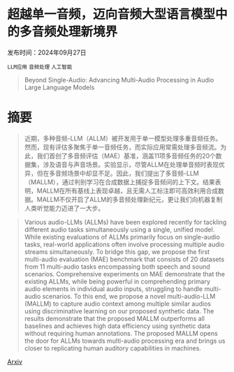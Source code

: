 # 超越单一音频，迈向音频大型语言模型中的多音频处理新境界

发布时间：2024年09月27日

`LLM应用` `音频处理` `人工智能`

> Beyond Single-Audio: Advancing Multi-Audio Processing in Audio Large Language Models

# 摘要

> 近期，多种音频-LLM（ALLM）被开发用于单一模型处理多重音频任务。然而，现有评估多聚焦于单一音频任务，而实际应用常需处理多音频流。为此，我们首创了多音频评估（MAE）基准，涵盖11项多音频任务的20个数据集，涉及语音与声音场景。实验显示，尽管ALLM在处理单音频时表现优异，但在多音频场景中却显不足。因此，我们提出了多音频-LLM（MALLM），通过判别学习在合成数据上捕捉多音频间的上下文。结果表明，MALLM在所有基线上表现卓越，且无需人工标注即可高效利用合成数据。MALLM不仅开启了ALLM的多音频处理新纪元，更让我们向机器复制人类听觉能力迈进了一大步。

> Various audio-LLMs (ALLMs) have been explored recently for tackling different audio tasks simultaneously using a single, unified model. While existing evaluations of ALLMs primarily focus on single-audio tasks, real-world applications often involve processing multiple audio streams simultaneously. To bridge this gap, we propose the first multi-audio evaluation (MAE) benchmark that consists of 20 datasets from 11 multi-audio tasks encompassing both speech and sound scenarios. Comprehensive experiments on MAE demonstrate that the existing ALLMs, while being powerful in comprehending primary audio elements in individual audio inputs, struggling to handle multi-audio scenarios. To this end, we propose a novel multi-audio-LLM (MALLM) to capture audio context among multiple similar audios using discriminative learning on our proposed synthetic data. The results demonstrate that the proposed MALLM outperforms all baselines and achieves high data efficiency using synthetic data without requiring human annotations. The proposed MALLM opens the door for ALLMs towards multi-audio processing era and brings us closer to replicating human auditory capabilities in machines.

[Arxiv](https://arxiv.org/abs/2409.18680)
